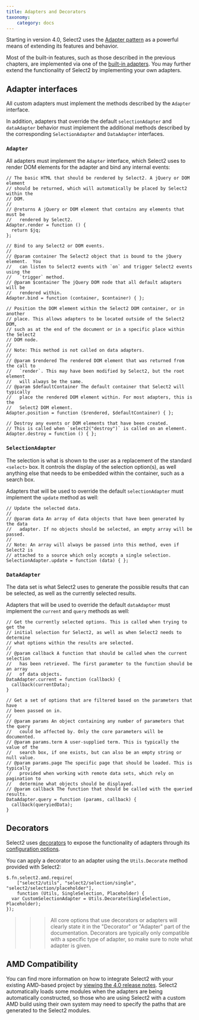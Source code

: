 ```yaml
---
title: Adapters and Decorators
taxonomy:
    category: docs
---
```


Starting in version 4.0, Select2 uses the [Adapter pattern](https://en.wikipedia.org/wiki/Adapter_pattern) as a powerful means of extending its features and behavior.

Most of the built-in features, such as those described in the previous chapters, are implemented via one of the [built-in adapters](/default-adapters).  You may further extend the functionality of Select2 by implementing your own adapters.

## Adapter interfaces

All custom adapters must implement the methods described by the `Adapter` interface.

In addition, adapters that override the default `selectionAdapter` and `dataAdapter` behavior must implement the additional methods described by the corresponding `SelectionAdapter` and `DataAdapter` interfaces.

### `Adapter`

All adapters must implement the `Adapter` interface, which Select2 uses to render DOM elements for the adapter and bind any internal events:

```
// The basic HTML that should be rendered by Select2. A jQuery or DOM element
// should be returned, which will automatically be placed by Select2 within the
// DOM.
//
// @returns A jQuery or DOM element that contains any elements that must be
//   rendered by Select2.
Adapter.render = function () {
  return $jq;
};

// Bind to any Select2 or DOM events.
//
// @param container The Select2 object that is bound to the jQuery element.  You
//   can listen to Select2 events with `on` and trigger Select2 events using the
//   `trigger` method.
// @param $container The jQuery DOM node that all default adapters will be
//   rendered within.
Adapter.bind = function (container, $container) { };

// Position the DOM element within the Select2 DOM container, or in another
// place. This allows adapters to be located outside of the Select2 DOM,
// such as at the end of the document or in a specific place within the Select2
// DOM node.
//
// Note: This method is not called on data adapters.
//
// @param $rendered The rendered DOM element that was returned from the call to
//   `render`. This may have been modified by Select2, but the root element
//   will always be the same.
// @param $defaultContainer The default container that Select2 will typically
//   place the rendered DOM element within. For most adapters, this is the
//   Select2 DOM element.
Adapter.position = function ($rendered, $defaultContainer) { };

// Destroy any events or DOM elements that have been created.
// This is called when `select2("destroy")` is called on an element.
Adapter.destroy = function () { };
```

### `SelectionAdapter`

The selection is what is shown to the user as a replacement of the standard `<select>` box. It controls the display of the selection option(s), as well anything else that needs to be embedded within the container, such as a search box.

Adapters that will be used to override the default `selectionAdapter` must implement the `update` method as well:

```
// Update the selected data.
//
// @param data An array of data objects that have been generated by the data
//   adapter. If no objects should be selected, an empty array will be passed.
//
// Note: An array will always be passed into this method, even if Select2 is
// attached to a source which only accepts a single selection.
SelectionAdapter.update = function (data) { };
```

### `DataAdapter`

The data set is what Select2 uses to generate the possible results that can be selected, as well as the currently selected results.

Adapters that will be used to override the default `dataAdapter`  must implement the `current` and `query` methods as well:

```
// Get the currently selected options. This is called when trying to get the
// initial selection for Select2, as well as when Select2 needs to determine
// what options within the results are selected.
//
// @param callback A function that should be called when the current selection
//   has been retrieved. The first parameter to the function should be an array
//   of data objects.
DataAdapter.current = function (callback) {
  callback(currentData);
}

// Get a set of options that are filtered based on the parameters that have
// been passed on in.
//
// @param params An object containing any number of parameters that the query
//   could be affected by. Only the core parameters will be documented.
// @param params.term A user-supplied term. This is typically the value of the
//   search box, if one exists, but can also be an empty string or null value.
// @param params.page The specific page that should be loaded. This is typically
//   provided when working with remote data sets, which rely on pagination to
//   determine what objects should be displayed.
// @param callback The function that should be called with the queried results.
DataAdapter.query = function (params, callback) {
  callback(queryiedData);
}
```

## Decorators

Select2 uses [decorators](https://en.wikipedia.org/wiki/Decorator_pattern) to expose the functionality of adapters through its [configuration options](/configuration).

You can apply a decorator to an adapter using the `Utils.Decorate` method provided with Select2:

```
$.fn.select2.amd.require(
    ["select2/utils", "select2/selection/single", "select2/selection/placeholder"],
    function (Utils, SingleSelection, Placeholder) {
  var CustomSelectionAdapter = Utils.Decorate(SingleSelection, Placeholder);
});
```

>>> All core options that use decorators or adapters will clearly state it in the "Decorator" or "Adapter" part of the documentation. Decorators are typically only compatible with a specific type of adapter, so make sure to note what adapter is given.

## AMD Compatibility

You can find more information on how to integrate Select2 with your existing AMD-based project by <a href="announcements-4.0.html#builds">viewing the 4.0 release notes</a>.  Select2 automatically loads some modules when the adapters are being automatically constructed, so those who are using Select2 with a custom AMD build using their own system may need to specify the paths that are generated to the Select2 modules.
